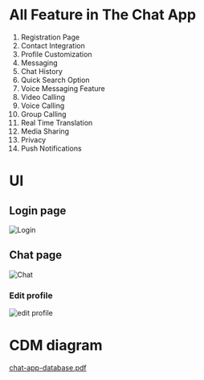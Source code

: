# All Feature in The Chat App

1. Registration Page
2. Contact Integration
3. Profile Customization
4. Messaging
5. Chat History
6. Quick Search Option
7. Voice Messaging Feature
8. Video Calling
9. Voice Calling
10. Group Calling
11. Real Time Translation
12. Media Sharing
13. Privacy
14. Push Notifications

# UI

## Login page

![Login](https://user-images.githubusercontent.com/75214138/135399065-2b4cfb94-3070-404d-9b61-cd49b1d71c29.png)

## Chat page

![Chat](https://user-images.githubusercontent.com/75214138/135398598-f069d717-7b55-4976-9e58-eb5561980421.png)

### Edit profile

![edit profile](https://user-images.githubusercontent.com/75214138/135399203-55f3ba15-fb35-4e58-84b9-dec13b9236eb.png)

# CDM diagram

[chat-app-database.pdf](https://github.com/pum-k/chat-app/files/7303489/chat-app-database.pdf)
